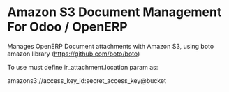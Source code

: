 Amazon S3 Document Management For Odoo / OpenERP
=================

Manages OpenERP Document attachments with Amazon S3, using boto amazon library (https://github.com/boto/boto)

To use must define ir_attachment.location param as:

amazons3://access_key_id:secret_access_key@bucket
